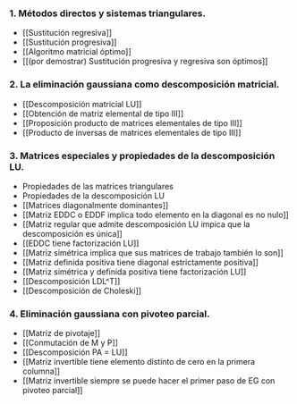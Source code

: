 ### 1. Métodos directos y sistemas triangulares.
- [[Sustitución regresiva]]
- [[Sustitución progresiva]]
- [[Algoritmo matricial óptimo]]
- [[(por demostrar) Sustitución progresiva y regresiva son óptimos]]
### 2. La eliminación gaussiana como descomposición matricial.
- [[Descomposición matricial LU]]
- [[Obtención de matriz elemental de tipo III]]
- [[Proposición producto de matrices elementales de tipo III]]
- [[Producto de inversas de matrices elementales de tipo III]]
### 3. Matrices especiales y propiedades de la descomposición LU.
- Propiedades de las matrices triangulares
- Propiedades de la descomposición LU
- [[Matrices diagonalmente dominantes]]
- [[Matriz EDDC o EDDF implica todo elemento en la diagonal es no nulo]]
- [[Matriz regular que admite descomposición LU impica que la descomposición es única]]
- [[EDDC tiene factorización LU]]
- [[Matriz simétrica implica que sus matrices de trabajo también lo son]]
- [[Matriz definida positiva tiene diagonal estrictamente positiva]]
- [[Matriz simétrica y definida positiva tiene factorización LU]]
- [[Descomposición LDL^T]]
- [[Descomposición de Choleski]]
### 4. Eliminación gaussiana con pivoteo parcial.
- [[Matriz de pivotaje]]
- [[Conmutación de M y P]]
- [[Descomposición PA = LU]]
- [[Matriz invertible tiene elemento distinto de cero en la primera columna]]
- [[Matriz invertible siempre se puede hacer el primer paso de EG con pivoteo parcial]]
